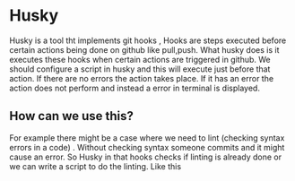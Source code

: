 <h1>Husky</h1>

<p>Husky is a tool tht implements git hooks , Hooks are steps executed before certain actions being done on github like pull,push. What husky does is it executes these hooks when certain actions are triggered in github. We should configure a script in husky and this will execute just before that action. If there are no errors the action takes place. If it has an error the action does not perform and instead a error in terminal is displayed.</p>

<h2> How can we use this? </h2>

<p>For example there might be a case where we need to lint (checking syntax errors in a code) . Without checking syntax someone commits and it might cause an error. So Husky in that hooks checks if linting is already done or we can write a script to do the linting. Like this  </p>
